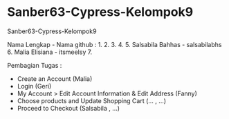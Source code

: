 # Sanber63-Cypress-Kelompok9
Sanber63-Cypress-Kelompok9

Nama Lengkap - Nama github :
1. 
2. 
3. 
4. 
5. Salsabila Bahhas - salsabilabhs
6. Malia Elisiana - itsmeelsy
7. 

Pembagian Tugas : 

- Create an Account (Malia)
- Login (Geri)
- My Account > Edit Account Information & Edit Address (Fanny)
- Choose products and Update Shopping Cart (... , ...)
- Proceed to Checkout (Salsabila , ...) 
